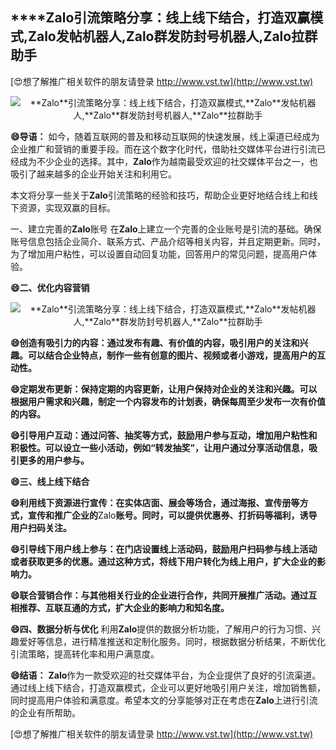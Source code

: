 ## ****Zalo**引流策略分享：线上线下结合，打造双赢模式,**Zalo**发帖机器人,**Zalo**群发防封号机器人,**Zalo**拉群助手**

[😍想了解推广相关软件的朋友请登录 http://www.vst.tw](http://www.vst.tw)

 <center><img src="https://vst.tw/MP4/tuiguang/png/3.png" alt="**Zalo**引流策略分享：线上线下结合，打造双赢模式,**Zalo**发帖机器人,**Zalo**群发防封号机器人,**Zalo**拉群助手"></center>

**😄导语：**
如今，随着互联网的普及和移动互联网的快速发展，线上渠道已经成为企业推广和营销的重要手段。而在这个数字化时代，借助社交媒体平台进行引流已经成为不少企业的选择。其中，**Zalo**作为越南最受欢迎的社交媒体平台之一，也吸引了越来越多的企业开始关注和利用它。

本文将分享一些关于**Zalo**引流策略的经验和技巧，帮助企业更好地结合线上和线下资源，实现双赢的目标。

一、建立完善的**Zalo**账号
在**Zalo**上建立一个完善的企业账号是引流的基础。确保账号信息包括企业简介、联系方式、产品介绍等相关内容，并且定期更新。同时，为了增加用户粘性，可以设置自动回复功能，回答用户的常见问题，提高用户体验。

**😄二、优化内容营销**

 <center><img src="https://vst.tw/MP4/tuiguang/png/4.png" alt="**Zalo**引流策略分享：线上线下结合，打造双赢模式,**Zalo**发帖机器人,**Zalo**群发防封号机器人,**Zalo**拉群助手"></center>

**😄创造有吸引力的内容：通过发布有趣、有价值的内容，吸引用户的关注和兴趣。可以结合企业特点，制作一些有创意的图片、视频或者小游戏，提高用户的互动性。**

**😄定期发布更新：保持定期的内容更新，让用户保持对企业的关注和兴趣。可以根据用户需求和兴趣，制定一个内容发布的计划表，确保每周至少发布一次有价值的内容。**

**😄引导用户互动：通过问答、抽奖等方式，鼓励用户参与互动，增加用户粘性和积极性。可以设立一些小活动，例如“转发抽奖”，让用户通过分享活动信息，吸引更多的用户参与。**

**😄三、线上线下结合**

**😄利用线下资源进行宣传：在实体店面、展会等场合，通过海报、宣传册等方式，宣传和推广企业的**Zalo**账号。同时，可以提供优惠券、打折码等福利，诱导用户扫码关注。**

**😄引导线下用户线上参与：在门店设置线上活动码，鼓励用户扫码参与线上活动或者获取更多的优惠。通过这种方式，将线下用户转化为线上用户，扩大企业的影响力。**

**😄联合营销合作：与其他相关行业的企业进行合作，共同开展推广活动。通过互相推荐、互联互通的方式，扩大企业的影响力和知名度。**

**😄四、数据分析与优化**
利用**Zalo**提供的数据分析功能，了解用户的行为习惯、兴趣爱好等信息，进行精准推送和定制化服务。同时，根据数据分析结果，不断优化引流策略，提高转化率和用户满意度。

**😄结语：**
**Zalo**作为一款受欢迎的社交媒体平台，为企业提供了良好的引流渠道。通过线上线下结合，打造双赢模式，企业可以更好地吸引用户关注，增加销售额，同时提高用户体验和满意度。希望本文的分享能够对正在考虑在**Zalo**上进行引流的企业有所帮助。

[😍想了解推广相关软件的朋友请登录 http://www.vst.tw](http://www.vst.tw)



